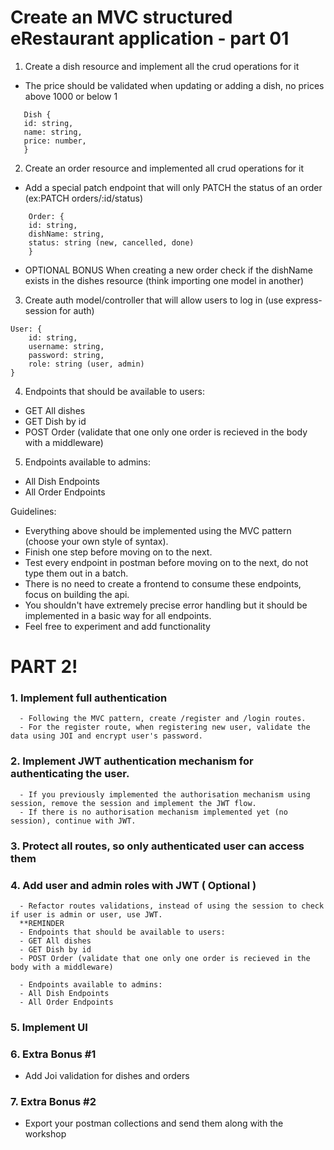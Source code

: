 # Create an MVC structured eRestaurant application - part 01

1.  Create a dish resource and implement all the crud operations for it

- The price should be validated when updating or adding a dish, no prices above 1000 or below 1

```
   Dish {
   id: string,
   name: string,
   price: number,
   }

```

2.  Create an order resource and implemented all crud operations for it

- Add a special patch endpoint that will only PATCH the status of an order (ex:PATCH orders/:id/status)

```
    Order: {
    id: string,
    dishName: string,
    status: string (new, cancelled, done)
    }

```

- OPTIONAL BONUS
  When creating a new order check if the dishName exists in the dishes resource (think importing one model in another)

3.  Create auth model/controller that will allow users to log in (use express-session for auth)

```
User: {
    id: string,
    username: string,
    password: string,
    role: string (user, admin)
}
```

4.  Endpoints that should be available to users:

- GET All dishes
- GET Dish by id
- POST Order (validate that one only one order is recieved in the body with a middleware)

5.  Endpoints available to admins:

- All Dish Endpoints
- All Order Endpoints

Guidelines:

- Everything above should be implemented using the MVC pattern (choose your own style of syntax).
- Finish one step before moving on to the next.
- Test every endpoint in postman before moving on to the next, do not type them out in a batch.
- There is no need to create a frontend to consume these endpoints, focus on building the api.
- You shouldn't have extremely precise error handling but it should be implemented in a basic way for all endpoints.
- Feel free to experiment and add functionality

# PART 2!

### 1. Implement full authentication

      - Following the MVC pattern, create /register and /login routes.
      - For the register route, when registering new user, validate the data using JOI and encrypt user's password.

### 2. Implement JWT authentication mechanism for authenticating the user.

      - If you previously implemented the authorisation mechanism using session, remove the session and implement the JWT flow.
      - If there is no authorisation mechanism implemented yet (no session), continue with JWT.

### 3. Protect all routes, so only authenticated user can access them

### 4. Add user and admin roles with JWT ( Optional )

      - Refactor routes validations, instead of using the session to check if user is admin or user, use JWT.
      **REMINDER
      - Endpoints that should be available to users:
      - GET All dishes
      - GET Dish by id
      - POST Order (validate that one only one order is recieved in the body with a middleware)

      - Endpoints available to admins:
      - All Dish Endpoints
      - All Order Endpoints

### 5. Implement UI

### 6. Extra Bonus #1

- Add Joi validation for dishes and orders

### 7. Extra Bonus #2

- Export your postman collections and send them along with the workshop


